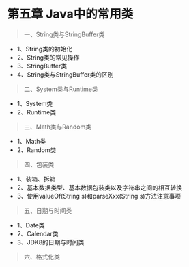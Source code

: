 # 第五章 Java中的常用类 
> 一、String类与StringBuffer类
  - 1、String类的初始化
  - 2、String类的常见操作
  - 3、StringBuffer类
  - 4、String类与StringBuffer类的区别

> 二、System类与Runtime类
  - 1、System类
  - 2、Runtime类

> 三、Math类与Random类
  - 1、Math类
  - 2、Random类

> 四、包装类
  - 1、装箱、拆箱
  - 2、基本数据类型、基本数据包装类以及字符串之间的相互转换
  - 3、使用valueOf(String s)和parseXxx(String s)方法注意事项

> 五、日期与时间类
  - 1、Date类
  - 2、Calendar类
  - 3、JDK8的日期与时间类

> 六、格式化类